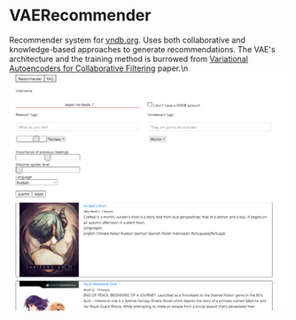 # VAERecommender
Recommender system for [vndb.org](https://vndb.org). Uses both collaborative and knowledge-based approaches to generate recommendations. The VAE's architecture and the training method is burrowed from [Variational Autoencoders for Collaborative Filtering](https://arxiv.org/pdf/1802.05814.pdf) paper.\n
![alt text](https://raw.githubusercontent.com/Berserker-Of-Akihabara/VAERecommender/master/preveiw.bmp)
